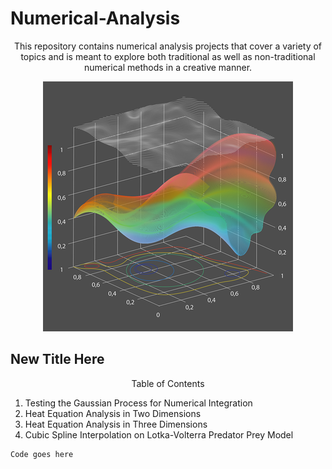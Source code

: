 # Numerical-Analysis

<p align="center">
  This repository contains numerical analysis projects that cover a variety of topics and is meant to explore both traditional as well as non-traditional numerical methods in a creative manner.
</p>

<p align="center">
  <img src="/images/Numerical_Analysis.png">
</p>

## New Title Here

<p align="center">
  Table of Contents
</p>

1. Testing the Gaussian Process for Numerical Integration
2. Heat Equation Analysis in Two Dimensions 
3. Heat Equation Analysis in Three Dimensions
4. Cubic Spline Interpolation on Lotka-Volterra Predator Prey Model

```
Code goes here
```
